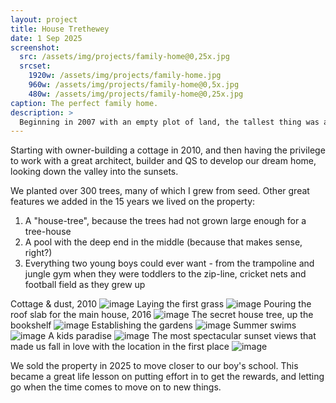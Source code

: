 ```yaml
---
layout: project
title: House Trethewey
date: 1 Sep 2025
screenshot:
  src: /assets/img/projects/family-home@0,25x.jpg
  srcset:
    1920w: /assets/img/projects/family-home.jpg
    960w: /assets/img/projects/family-home@0,5x.jpg
    480w: /assets/img/projects/family-home@0,25x.jpg
caption: The perfect family home.
description: >
  Beginning in 2007 with an empty plot of land, the tallest thing was an anthill, my wife and I developed the property into a paradise for our family, with a large family home, cottage, rolling lawns and gardens.
---
```


Starting with owner-building a cottage in 2010, and then having the privilege to work with a great architect, builder and QS to develop our dream home, looking down the valley into the sunsets. 

We planted over 300 trees, many of which I grew from seed. Other great features we added in the 15 years we lived on the property:

1. A "house-tree", because the trees had not grown large enough for a tree-house
1. A pool with the deep end in the middle (because that makes sense, right?)
1. Everything two young boys could ever want - from the trampoline and jungle gym when they were toddlers to the zip-line, cricket nets and football field as they grew up

Cottage & dust, 2010
![image](/assets/img/projects/family-home-cottage.jpg)
Laying the first grass
![image](/assets/img/projects/family-home-first-grass.jpg)
Pouring the roof slab for the main house, 2016
![image](/assets/img/projects/family-home-slab.jpg)
The secret house tree, up the bookshelf
![image](/assets/img/projects/family-home-house-tree.jpg)
Establishing the gardens
![image](/assets/img/projects/family-home-garden.jpg)
Summer swims
![image](/assets/img/projects/family-home-swimming-pool.jpg)
A kids paradise
![image](/assets/img/projects/family-home-kids.jpg)
The most spectacular sunset views that made us fall in love with the location in the first place
![image](/assets/img/projects/family-home-sunset.jpg)

We sold the property in 2025 to move closer to our boy's school. This became a great life lesson on putting effort in to get the rewards, and letting go when the time comes to move on to new things.

